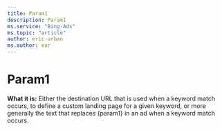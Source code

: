 ```yaml
---
title: Param1
description: Param1
ms.service: "Bing-Ads"
ms.topic: "article"
author: eric-urban
ms.author: eur
---
```


# Param1

**What it is:**    Either the destination URL that is used when a keyword match occurs, to define a custom landing page for a given keyword, or more generally the text that replaces {param1} in an ad when a keyword match occurs.


